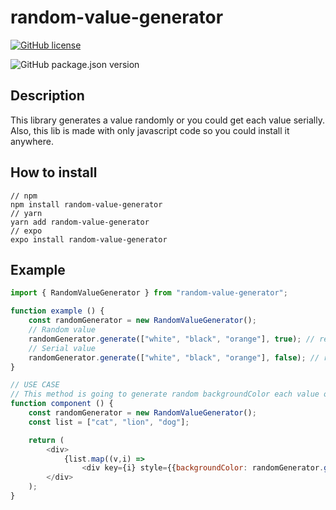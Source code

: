 # random-value-generator

[![GitHub license](https://img.shields.io/github/license/mauvpark/random-value-generator)](https://github.com/mauvpark/random-value-generator/blob/main/LICENSE)

![GitHub package.json version](https://img.shields.io/github/package-json/v/mauvpark/random-value-generator)

## Description

This library generates a value randomly or you could get each value serially. Also, this lib is made with only javascript code so you could install it anywhere.

## How to install

```
// npm
npm install random-value-generator
// yarn
yarn add random-value-generator
// expo
expo install random-value-generator
```

## Example

```js
import { RandomValueGenerator } from "random-value-generator";

function example () {
    const randomGenerator = new RandomValueGenerator();
    // Random value
    randomGenerator.generate(["white", "black", "orange"], true); // returns a value like "black", "white", "black", "orange" etc... randomly
    // Serial value
    randomGenerator.generate(["white", "black", "orange"], false); // returns a value "white", "black", "orange" serially
}

// USE CASE
// This method is going to generate random backgroundColor each value of the list.
function component () {
    const randomGenerator = new RandomValueGenerator();
    const list = ["cat", "lion", "dog"];

    return (
        <div>
            {list.map((v,i) => 
                <div key={i} style={{backgroundColor: randomGenerator.generate(["white", "black", "orange"], true);}}>{v}</div>)}
        </div>
    );
}
```
